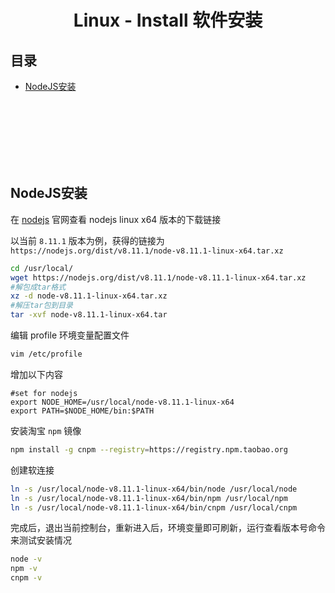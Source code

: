 
# <div align="center">Linux - Install 软件安装</div>

## 目录

- [NodeJS安装](#es6)

<br><br><br><br><br><br>

## NodeJS安装

在 [nodejs](https://nodejs.org/en/download/) 官网查看 nodejs linux x64 版本的下载链接

以当前 `8.11.1` 版本为例，获得的链接为 `https://nodejs.org/dist/v8.11.1/node-v8.11.1-linux-x64.tar.xz`

```bash
cd /usr/local/
wget https://nodejs.org/dist/v8.11.1/node-v8.11.1-linux-x64.tar.xz
#解包成tar格式
xz -d node-v8.11.1-linux-x64.tar.xz
#解压tar包到目录
tar -xvf node-v8.11.1-linux-x64.tar
```

编辑 profile 环境变量配置文件
```bash
vim /etc/profile
```

增加以下内容

```
#set for nodejs
export NODE_HOME=/usr/local/node-v8.11.1-linux-x64
export PATH=$NODE_HOME/bin:$PATH
```

安装淘宝 `npm` 镜像
```bash
npm install -g cnpm --registry=https://registry.npm.taobao.org
```

创建软连接

```bash
ln -s /usr/local/node-v8.11.1-linux-x64/bin/node /usr/local/node
ln -s /usr/local/node-v8.11.1-linux-x64/bin/npm /usr/local/npm
ln -s /usr/local/node-v8.11.1-linux-x64/bin/cnpm /usr/local/cnpm
```

完成后，退出当前控制台，重新进入后，环境变量即可刷新，运行查看版本号命令来测试安装情况

```bash
node -v
npm -v
cnpm -v
```

<br><br>


